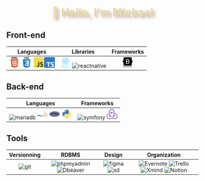 <h1 Align="center" style="color: #E9D6AA; filter:drop-shadow(5px 5px 3px #664B0B6e)"><b>👋 Hello, I'm Mickael</b></h1>

<h2><b>Front-end</b></h1>
<div Align="center">

Languages | Libraries | Frameworks
:-:|:-:|:-:
<img src="https://raw.githubusercontent.com/devicons/devicon/master/icons/html5/html5-original-wordmark.svg" title="html5" alt="html5" width="28" height="28" /> <img src="https://raw.githubusercontent.com/devicons/devicon/master/icons/css3/css3-original-wordmark.svg" title="css3" alt="css3" width="28" height="28"/> <img src="https://raw.githubusercontent.com/devicons/devicon/master/icons/javascript/javascript-original.svg" title="JavaScript" alt="javaScript" width="28" height="28"/><img src="https://github.com/MiKL5/Typescript/raw/main/Assets/images/Typescript_logo_2020.svg" title="TypeScript" alt="TypeScript" width="28" height="28"/> | <img src="https://raw.githubusercontent.com/devicons/devicon/master/icons/react/react-original-wordmark.svg" title="React" alt="React" width="28" height="auto"/> <img src="https://raw.githubusercontent.com/kristerkari/react-native-svg-transformer/HEAD/images/react-native-logo.png" title="React Native" alt="reactnative" width="28" height="auto"/> | <img src="https://raw.githubusercontent.com/devicons/devicon/master/icons/bootstrap/bootstrap-plain-wordmark.svg" title="Bootstrop" alt="bootstrap" width="28" height="auto"/>
</div>  

<h2><b>Back-end</b></h1>
<div Align="center">

Languages | Frameworks
:-:|:-:
<img src="https://www.vectorlogo.zone/logos/mariadb/mariadb-icon.svg" title="MariaDB" alt="mariadb" width="28" height="auto" /> <img src="https://raw.githubusercontent.com/devicons/devicon/master/icons/mysql/mysql-original-wordmark.svg" title="MySQL" alt="mysql" width="28" height="auto"> <img src="https://raw.githubusercontent.com/devicons/devicon/master/icons/php/php-original.svg" title="PHP" alt="php" width="28" height="auto"/> <img src="https://raw.githubusercontent.com/devicons/devicon/master/icons/python/python-original.svg" title="Python" alt="python" width="28" height="auto"/> | <img src="https://symfony.com/logos/symfony_black_03.svg" title="Symfony" alt="symfony" width="28" height="auto"/> <img src="https://raw.githubusercontent.com/devicons/devicon/master/icons/redux/redux-original.svg" title="Redux" alt="redux" width="28" height="auto"/>
</div>  

<h2><b>Tools</b></h1>
<div Align="center">

Versionning | RDBMS| Design | Organization
:-:|:-:|:-:|:-:
<img src="https://www.vectorlogo.zone/logos/git-scm/git-scm-icon.svg" title="Git" alt="git" width="28" height="auto"/> | <img src="https://upload.wikimedia.org/wikipedia/commons/4/4f/PhpMyAdmin_logo.svg" title="PHP My Admin" alt="phpmyadmin" width="28" height="auto"/> <img src="https://dbeaver.io/wp-content/uploads/2015/09/beaver-head.png" title="DBeaver" alt="Dbeaver" width=28 height=auto> | <img src="https://www.vectorlogo.zone/logos/figma/figma-icon.svg" title="Figma" alt="figma" width="28" height="auto"/> <img src="https://cdn.worldvectorlogo.com/logos/adobe-xd.svg" title="Adobe XD" alt="xd" width="28" height="auto"/> | <img src="https://www.svgrepo.com/download/475648/evernote-color.svg" title="Evernote" alt="Evernote" width="28" height="auto"/> <img src="https://www.svgrepo.com/download/303635/trello-logo.svg" title="Trello" alt="Trello" width="28" height="auto"/> <img src="https://assets.xmind.net/www/assets/images/xmind2022/xmind2022-logo-c945ae44d8.svg" title="Xmind" alt="Xmind" width="28" height="auto"/> <img src="https://www.svgrepo.com/download/452076/notion.svg" title="Notion" alt="Notion" width="28" height="auto"/>
</div>